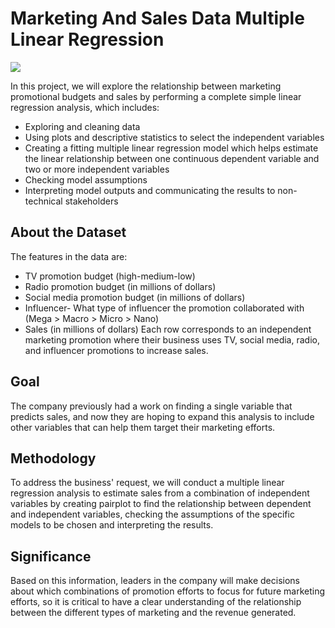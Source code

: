 # Marketing And Sales Data Multiple Linear Regression
![](https://www.feedough.com/wp-content/uploads/2020/08/what-is-marketing.png)

In this project, we will explore the relationship between marketing promotional budgets and sales by performing a complete simple linear regression analysis, which includes:
- Exploring and cleaning data
- Using plots and descriptive statistics to select the independent variables
- Creating a fitting multiple linear regression model which helps estimate the linear relationship between one continuous dependent variable and two or more independent variables
- Checking model assumptions
- Interpreting model outputs and communicating the results to non-technical stakeholders
## About the Dataset
The features in the data are:
- TV promotion budget (high-medium-low)
- Radio promotion budget (in millions of dollars)
- Social media promotion budget (in millions of dollars)
- Influencer- What type of influencer the promotion collaborated with (Mega > Macro > Micro > Nano)
- Sales (in millions of dollars)
Each row corresponds to an independent marketing promotion where their business uses TV, social media, radio, and influencer promotions to increase sales.
## Goal
The company previously had a work on finding a single variable that predicts sales, and now they are hoping to expand this analysis to include other variables that can help them target their marketing efforts.
## Methodology
To address the business' request, we will conduct a multiple linear regression analysis to estimate sales from a combination of independent variables by creating pairplot to find the relationship between dependent and independent variables, checking the assumptions of the specific models to be chosen and interpreting the results. 
## Significance
Based on this information, leaders in the company will make decisions about which combinations of promotion efforts to focus for future marketing efforts, so it is critical to have a clear understanding of the relationship between the different types of marketing and the revenue generated.
